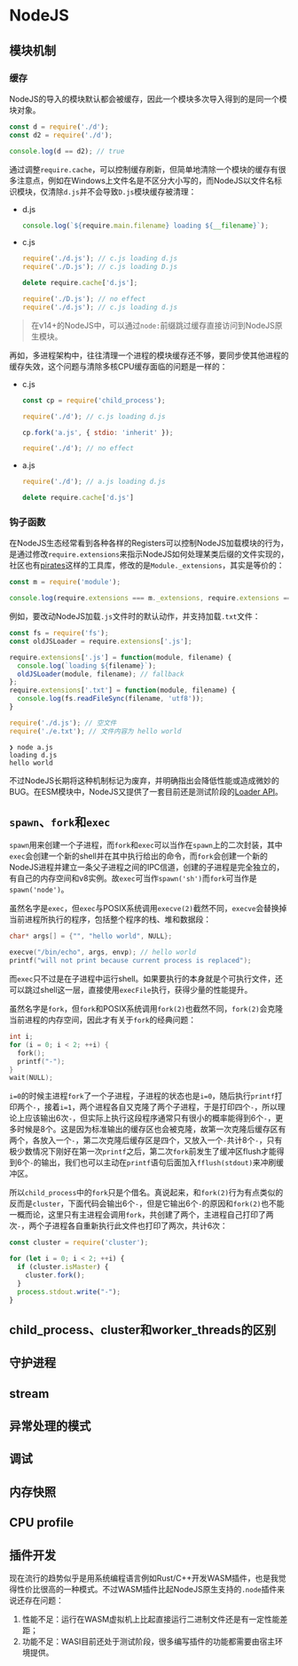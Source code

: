 # NodeJS

## 模块机制

### 缓存

NodeJS的导入的模块默认都会被缓存，因此一个模块多次导入得到的是同一个模块对象。

```js
const d = require('./d'); 
const d2 = require('./d'); 

console.log(d == d2); // true
```

通过调整`require.cache`，可以控制缓存刷新，但简单地清除一个模块的缓存有很多注意点，例如在Windows上文件名是不区分大小写的，而NodeJS以文件名标识模块，仅清除`d.js`并不会导致`D.js`模块缓存被清理：

+ d.js

    ```js
    console.log(`${require.main.filename} loading ${__filename}`);
    ```

+ c.js

    ```js
    require('./d.js'); // c.js loading d.js
    require('./D.js'); // c.js loading D.js

    delete require.cache['d.js'];

    require('./D.js'); // no effect
    require('./d.js'); // c.js loading d.js
    ```

> 在v14+的NodeJS中，可以通过`node:`前缀跳过缓存直接访问到NodeJS原生模块。

再如，多进程架构中，往往清理一个进程的模块缓存还不够，要同步使其他进程的缓存失效，这个问题与清除多核CPU缓存面临的问题是一样的：

+ c.js

    ```js
    const cp = require('child_process');

    require('./d'); // c.js loading d.js

    cp.fork('a.js', { stdio: 'inherit' });

    require('./d'); // no effect
    ```

+ a.js

    ```js
    require('./d'); // a.js loading d.js

    delete require.cache['d.js']
    ```

### 钩子函数

在NodeJS生态经常看到各种各样的Registers可以控制NodeJS加载模块的行为，是通过修改`require.extensions`来指示NodeJS如何处理某类后缀的文件实现的，社区也有[pirates](https://github.com/danez/pirates)这样的工具库，修改的是`Module._extensions`，其实是等价的：

```js
const m = require('module');

console.log(require.extensions === m._extensions, require.extensions === m.Module._extensions); // true true
```

例如，要改动NodeJS加载`.js`文件时的默认动作，并支持加载`.txt`文件：

```js
const fs = require('fs');
const oldJSLoader = require.extensions['.js'];

require.extensions['.js'] = function(module, filename) {
  console.log(`loading ${filename}`);
  oldJSLoader(module, filename); // fallback
};
require.extensions['.txt'] = function(module, filename) {
  console.log(fs.readFileSync(filename, 'utf8'));
}

require('./d.js'); // 空文件
require('./e.txt'); // 文件内容为 hello world
```


```
❯ node a.js
loading d.js
hello world
```

不过NodeJS长期将这种机制标记为废弃，并明确指出会降低性能或造成微妙的BUG。在ESM模块中，NodeJS又提供了一套目前还是测试阶段的[Loader API](https://nodejs.org/docs/latest-v14.x/api/esm.html#esm_loaders)。

## `spawn`、`fork`和`exec`

`spawn`用来创建一个子进程，而`fork`和`exec`可以当作在`spawn`上的二次封装，其中`exec`会创建一个新的shell并在其中执行给出的命令，而`fork`会创建一个新的NodeJS进程并建立一条父子进程之间的IPC信道，创建的子进程是完全独立的，有自己的内存空间和v8实例。故`exec`可当作`spawn('sh')`而`fork`可当作是`spawn('node')`。

虽然名字是`exec`，但`exec`与POSIX系统调用`execve(2)`截然不同，`execve`会替换掉当前进程所执行的程序，包括整个程序的栈、堆和数据段：

```c 
char* args[] = {"", "hello world", NULL};

execve("/bin/echo", args, envp); // hello world
printf("will not print because current process is replaced");
```

而`exec`只不过是在子进程中运行shell。如果要执行的本身就是个可执行文件，还可以跳过shell这一层，直接使用`execFile`执行，获得少量的性能提升。

虽然名字是`fork`，但`fork`和POSIX系统调用`fork(2)`也截然不同，`fork(2)`会克隆当前进程的内存空间，因此才有关于`fork`的经典问题：

```c
int i;
for (i = 0; i < 2; ++i) {
  fork();
  printf("-");
}
wait(NULL);
```

`i=0`的时候主进程`fork`了一个子进程，子进程的状态也是`i=0`，随后执行`printf`打印两个`-`，接着`i=1`，两个进程各自又克隆了两个子进程，于是打印四个`-`，所以理论上应该输出6次`-`，但实际上执行这段程序通常只有很小的概率能得到6个`-`，更多时候是8个。这是因为标准输出的缓存区也会被克隆，故第一次克隆后缓存区有两个，各放入一个`-`，第二次克隆后缓存区是四个，又放入一个`-`共计8个`-`，只有极少数情况下刚好在第一次`printf`之后，第二次`fork`前发生了缓冲区flush才能得到6个`-`的输出，我们也可以主动在`printf`语句后面加入`fflush(stdout)`来冲刷缓冲区。

所以`child_process`中的`fork`只是个借名。真说起来，和`fork(2)`行为有点类似的反而是`cluster`，下面代码会输出6个`-`，但是它输出6个`-`的原因和`fork(2)`也不能一概而论，这里只有主进程会调用`fork`，共创建了两个，主进程自己打印了两次`-`，两个子进程各自重新执行此文件也打印了两次，共计6次：

```js
const cluster = require('cluster');

for (let i = 0; i < 2; ++i) {
  if (cluster.isMaster) {
    cluster.fork();
  }
  process.stdout.write("-");
}
```

## child_process、cluster和worker_threads的区别

## 守护进程

## stream

## 异常处理的模式

## 调试

## 内存快照

## CPU profile

## 插件开发

现在流行的趋势似乎是用系统编程语言例如Rust/C++开发WASM插件，也是我觉得性价比很高的一种模式。不过WASM插件比起NodeJS原生支持的`.node`插件来说还存在问题：

1. 性能不足：运行在WASM虚拟机上比起直接运行二进制文件还是有一定性能差距；
2. 功能不足：WASI目前还处于测试阶段，很多编写插件的功能都需要由宿主环境提供。
